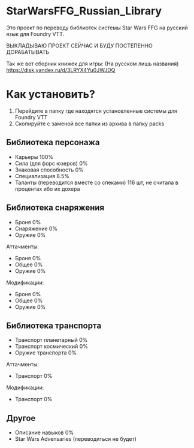 # StarWarsFFG_Russian_Library
Это проект по переводу библиотек системы Star Wars FFG на русский язык для Foundry VTT.

ВЫКЛАДЫВАЮ ПРОЕКТ СЕЙЧАС И БУДУ ПОСТЕПЕННО ДОРАБАТЫВАТЬ

Так же вот сборник книжек для игры: (На русском лишь названия)
https://disk.yandex.ru/d/3LRYX4Yu0JWJDQ

# Как установить?
1. Перейдите в папку где находятся установленные системы для Foundry VTT
2. Скопируйте с заменой все папки из архива в папку packs

## Библиотека персонажа
 - Карьеры 100%
 - Сила (для форс юзеров) 0%
 - Знаковая способность 0%
 - Специализация 8.5%
 - Таланты (переводится вместе со спеками) 116 шт, не считала в процентах ибо их дохера

## Библиотека снаряжения
 - Броня 0%
 - Снаряжение 0%
 - Оружие 0%

Аттачменты:
- Броня 0%
- Общее 0%
- Оружие 0%

Модификации:
 - Броня 0%
 - Общее 0%
 - Оружие 0%

## Библиотека транспорта
- Транспорт планетарный 0%
- Транспорт космический 0%
- Оружие транспорта 0%

Аттачменты:
 - Транспорт 0%

Модификации:
 - Транспорт 0%

## Другое
- Описание навыков 0%
- Star Wars Advensaries (переводиться не будет)
